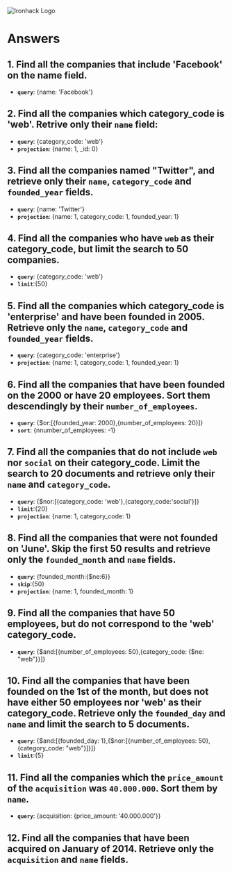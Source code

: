 ![Ironhack Logo](https://i.imgur.com/1QgrNNw.png)

# Answers

## 1. Find all the companies that include 'Facebook' on the **name** field.

 - **`query`**: {name: 'Facebook'}
 
 ## 2. Find all the companies which **category_code** is 'web'. Retrive only their `name` field:

 - **`query`**: {category_code: 'web'}
 - **`projection`**: {name: 1, _id: 0}

## 3. Find all the companies named "Twitter", and retrieve only their `name`, `category_code` and `founded_year` fields.

 - **`query`**: {name: 'Twitter'}
 - **`projection`**: {name: 1, category_code: 1, founded_year: 1}

## 4. Find all the companies who have `web` as their **category_code**, but limit the search to 50 companies.

 - **`query`**: {category_code: 'web'}
 - **`limit`**:{50}


## 5. Find all the companies which **category_code** is 'enterprise' and have been founded in 2005. Retrieve only the `name`, `category_code` and `founded_year` fields.

- **`query`**: {category_code: 'enterprise'}
 - **`projection`**: {name: 1, category_code: 1, founded_year: 1}

## 6. Find all the companies that have been **founded** on the 2000 or have 20 **employees**. Sort them descendingly by their `number_of_employees`.

- **`query`**: {$or:[{founded_year: 2000},{number_of_employees: 20}]}
- **`sort`**: {nnumber_of_employees: -1}

## 7. Find all the companies that do not include `web` nor `social` on their **category_code**. Limit the search to 20 documents and retrieve only their `name` and `category_code`.
 - **`query`**: {$nor:[{category_code: 'web'},{category_code:'social'}]}
  - **`limit`**:{20}
 - **`projection`**: {name: 1, category_code: 1}

## 8. Find all the companies that were not **founded** on 'June'. Skip the first 50 results and retrieve only the `founded_month` and `name` fields.
 - **`query`**: {founded_month:{$ne:6}}
  - **`skip`**:{50}
 - **`projection`**: {name: 1, founded_month: 1}

## 9. Find all the companies that have 50 employees, but do not correspond to the 'web' **category_code**. 
- **`query`**: {$and:[{number_of_employees: 50},{category_code: {$ne: "web"}}]}

## 10. Find all the companies that have been founded on the 1st of the month, but does not have either 50 employees nor 'web' as their **category_code**. Retrieve only the `founded_day` and `name` and limit the search to 5 documents.
- **`query`**: {$and:[{founded_day: 1},{$nor:[{number_of_employees: 50},{category_code: "web"}]}]}
- **`limit`**:{5}

## 11. Find all the companies which the `price_amount` of the `acquisition` was **`40.000.000`**. Sort them by `name`.
- **`query`**: {acquisition: {price_amount: '40.000.000'}}

## 12. Find all the companies that have been acquired on January of 2014. Retrieve only the `acquisition` and `name` fields.